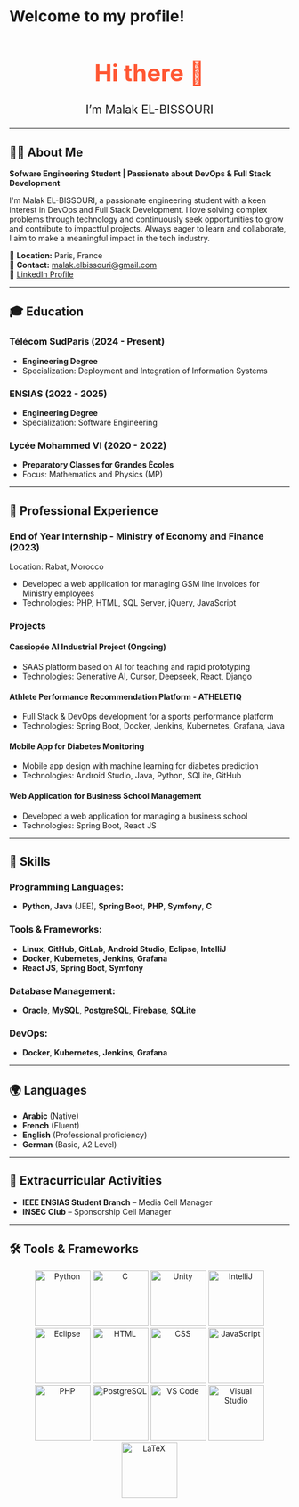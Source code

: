 # Welcome to my profile!

<div align="center">
  <h1 style="color: #FF5733; font-size: 3em;">Hi there 👋</h1>
  <p style="font-size: 1.5em;">I’m Malak EL-BISSOURI</p>
</div>

---
  
## 👩‍💻 About Me

**Sofware Engineering Student | Passionate about DevOps & Full Stack Development**  

I'm Malak EL-BISSOURI, a passionate engineering student with a keen interest in DevOps and Full Stack Development. I love solving complex problems through technology and continuously seek opportunities to grow and contribute to impactful projects. Always eager to learn and collaborate, I aim to make a meaningful impact in the tech industry.

📍 **Location:** Paris, France  
📧 **Contact:** malak.elbissouri@gmail.com  
🔗 [LinkedIn Profile](https://www.linkedin.com/in/malak-el-bissouri-9b764a255/)

---

## 🎓 Education

### Télécom SudParis (2024 - Present)  
- **Engineering Degree**  
- Specialization: Deployment and Integration of Information Systems

### ENSIAS (2022 - 2025)  
- **Engineering Degree**  
- Specialization: Software Engineering

### Lycée Mohammed VI (2020 - 2022)  
- **Preparatory Classes for Grandes Écoles**  
- Focus: Mathematics and Physics (MP)

---

## 💼 Professional Experience

### **End of Year Internship** - Ministry of Economy and Finance (2023)  
Location: Rabat, Morocco  
- Developed a web application for managing GSM line invoices for Ministry employees  
- Technologies: PHP, HTML, SQL Server, jQuery, JavaScript

### **Projects**

#### **Cassiopée AI Industrial Project** (Ongoing)  
- SAAS platform based on AI for teaching and rapid prototyping  
- Technologies: Generative AI, Cursor, Deepseek, React, Django

#### **Athlete Performance Recommendation Platform - ATHELETIQ**  
- Full Stack & DevOps development for a sports performance platform  
- Technologies: Spring Boot, Docker, Jenkins, Kubernetes, Grafana, Java

#### **Mobile App for Diabetes Monitoring**  
- Mobile app design with machine learning for diabetes prediction  
- Technologies: Android Studio, Java, Python, SQLite, GitHub

#### **Web Application for Business School Management**  
- Developed a web application for managing a business school  
- Technologies: Spring Boot, React JS

---

## 🔧 Skills

### Programming Languages:
- **Python**, **Java** (JEE), **Spring Boot**, **PHP**, **Symfony**, **C**

### Tools & Frameworks:
- **Linux**, **GitHub**, **GitLab**, **Android Studio**, **Eclipse**, **IntelliJ**  
- **Docker**, **Kubernetes**, **Jenkins**, **Grafana**  
- **React JS**, **Spring Boot**, **Symfony**

### Database Management:
- **Oracle**, **MySQL**, **PostgreSQL**, **Firebase**, **SQLite**

### DevOps:
- **Docker**, **Kubernetes**, **Jenkins**, **Grafana**

---

## 🌍 Languages

- **Arabic** (Native)  
- **French** (Fluent)  
- **English** (Professional proficiency)  
- **German** (Basic, A2 Level)

---

## 🌟 Extracurricular Activities

- **IEEE ENSIAS Student Branch** – Media Cell Manager  
- **INSEC Club** – Sponsorship Cell Manager

---

## 🛠 Tools & Frameworks

<div align="center">
  <img src="https://img.shields.io/badge/Python-3776AB?style=for-the-badge&logo=python&logoColor=white" alt="Python" width="100">
  <img src="https://img.shields.io/badge/C-A8B9CC?style=for-the-badge&logo=c&logoColor=white" alt="C" width="100">
  <img src="https://img.shields.io/badge/Unity-000000?style=for-the-badge&logo=unity&logoColor=white" alt="Unity" width="100">
  <img src="https://img.shields.io/badge/IntelliJ%20IDEA-000000?style=for-the-badge&logo=intellijidea&logoColor=white" alt="IntelliJ" width="100">
  <img src="https://img.shields.io/badge/Eclipse-2C2255?style=for-the-badge&logo=eclipse&logoColor=white" alt="Eclipse" width="100">
  <img src="https://img.shields.io/badge/HTML-E34F26?style=for-the-badge&logo=html5&logoColor=white" alt="HTML" width="100">
  <img src="https://img.shields.io/badge/CSS-1572B6?style=for-the-badge&logo=css3&logoColor=white" alt="CSS" width="100">
  <img src="https://img.shields.io/badge/JavaScript-F7DF1E?style=for-the-badge&logo=javascript&logoColor=black" alt="JavaScript" width="100">
  <img src="https://img.shields.io/badge/PHP-777BB4?style=for-the-badge&logo=php&logoColor=white" alt="PHP" width="100">
  <img src="https://img.shields.io/badge/PostgreSQL-336791?style=for-the-badge&logo=postgresql&logoColor=white" alt="PostgreSQL" width="100">
  <img src="https://img.shields.io/badge/VS%20Code-007ACC?style=for-the-badge&logo=visualstudiocode&logoColor=white" alt="VS Code" width="100">
  <img src="https://img.shields.io/badge/Visual%20Studio-5C2D91?style=for-the-badge&logo=visualstudio&logoColor=white" alt="Visual Studio" width="100">
  <img src="https://img.shields.io/badge/LaTeX-008080?style=for-the-badge&logo=latex&logoColor=white" alt="LaTeX" width="100">
</div>

